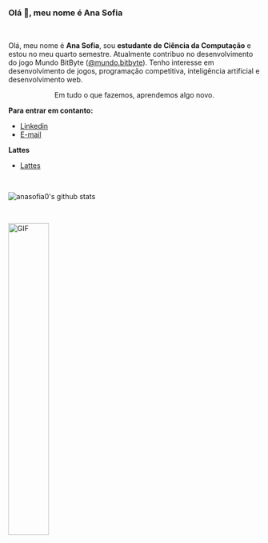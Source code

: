 <!--
<style>
a:link {
  color: #b647ff;
  background-color: transparent;
  text-decoration: none;
}
</style>

<style>
img {
    display: block;
    margin-left: auto;
    margin-right: auto;
}
</style>
-->

### Olá 👋, meu nome é Ana Sofia

<!--
<a href="https://www.linkedin.com/in/anasofiaschweizersilvestre/">
  <img align="left" alt="Mehdi's LinkdeIn" width="22px" src="https://cdn.jsdelivr.net/npm/simple-icons@v3/icons/linkedin.svg" />
</a>
-->
<br />

Olá, meu nome é **Ana Sofia**, sou **estudante de Ciência da Computação** e estou no meu quarto semestre. Atualmente contribuo no desenvolvimento do jogo Mundo BitByte ([@mundo.bitbyte](https://www.instagram.com/mundo.bitbyte/)). Tenho interesse em desenvolvimento de jogos, programação competitiva, inteligência artificial e desenvolvimento web.


<p align= "center">Em tudo o que fazemos, aprendemos algo novo.</p>

**Para entrar em contanto:**

- [Linkedin](https://www.linkedin.com/in/anasofiaschweizersilvestre/)
- [E-mail](anasofia.s.silvestre@gmail.com)

**Lattes**
- [Lattes](http://lattes.cnpq.br/3673783541844654)

<br />


![anasofia0's github stats](https://github-readme-stats.vercel.app/api?username=anasofia0&show_icons=true&cache_seconds=86400&theme=jolly)


<br />

<p>
  <img align="center" alt="GIF" src="https://media.giphy.com/media/8rFNes6jllJQRnHTsF/giphy.gif" width=40%/>
</p>
